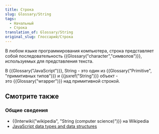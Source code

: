 ```yaml
---
title: Строка
slug: Glossary/String
tags:
  - Начальный
  - Строка
translation_of: Glossary/String
original_slug: Глоссарий/Строка
---
```

<p id="Summary">В любом языке программирования компьютера, строка представляет собой последовательность {{Glossary("character","символов")}}, используемых для представления текста.</p>

В {{Glossary("JavaScript")}}, String - это один из {{Glossary("Primitive", "примитивных типов")}} и {{jsxref("String")}} объект - это {{Glossary("wrapper")}} над примитивной строкой.

## Смотрите также

### Общие сведения

- {{Interwiki("wikipedia", "String (computer science)")}} на Wikipedia
- [JavaScript data types and data structures](/en-US/docs/Web/JavaScript/Data_structures#String_type)

